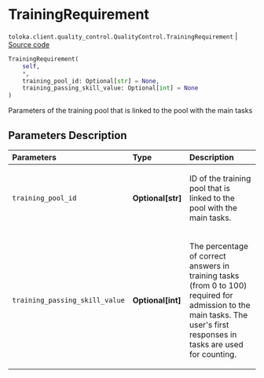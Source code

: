 # TrainingRequirement
`toloka.client.quality_control.QualityControl.TrainingRequirement` | [Source code](https://github.com/Toloka/toloka-kit/blob/v0.1.26/src/client/quality_control.py#L44)

```python
TrainingRequirement(
    self,
    *,
    training_pool_id: Optional[str] = None,
    training_passing_skill_value: Optional[int] = None
)
```

Parameters of the training pool that is linked to the pool with the main tasks

## Parameters Description

| Parameters | Type | Description |
| :----------| :----| :-----------|
`training_pool_id`|**Optional\[str\]**|<p>ID of the training pool that is linked to the pool with the main tasks.</p>
`training_passing_skill_value`|**Optional\[int\]**|<p>The percentage of correct answers in training tasks (from 0 to 100) required for admission to the main tasks. The user&#x27;s first responses in tasks are used for counting.</p>
